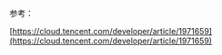 
参考：

[https://cloud.tencent.com/developer/article/1971659](https://cloud.tencent.com/developer/article/1971659)
